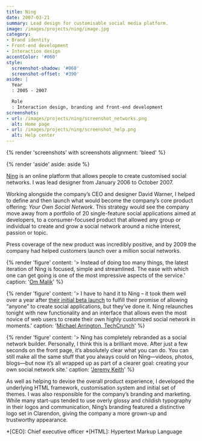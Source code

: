```yaml
---
title: Ning
date: 2007-03-21
summary: Lead design for customisable social media platform.
image: /images/projects/ning/image.jpg
category:
- Brand identity
- Front-end development
- Interaction design
accentColor: '#060'
style:
  screenshot-shadow: '#060'
  screenshot-offset: '#390'
aside: |
  Year
  : 2005 - 2007

  Role
  : Interaction design, branding and front-end development
screenshots:
- url: /images/projects/ning/screenshot_networks.png
  alt: Home page
- url: /images/projects/ning/screenshot_help.png
  alt: Help center
---
```

{% render 'screenshots' with screenshots
  alignment: 'bleed'
%}

{% render 'aside'
  aside: aside
%}

[Ning][1] is an online platform that allows people to create customised social networks. I was lead designer from January 2006 to October 2007.

Working alongside the company’s CEO and designer David Warner, I helped to define and then launch what would become the company’s core product offering: <cite>Your Own Social Network</cite>. This strategy would see the company move away from a portfolio of 20 single-feature social applications aimed at developers, to a consumer-focused product that allowed any group or individual to create and grow a social network around a niche interest, passion or topic.

Press coverage of the new product was incredibly positive, and by 2009 the company had helped customers launch over a million social networks.

{% render 'figure'
  content: '> Instead of doing too many things, the latest iteration of Ning is focused, simple and streamlined. The ease with which one can get going is one of the most impressive aspects of the service.'
  caption: '[Om Malik](https://gigaom.com/2007/02/26/new-ning/)'
%}

{% render 'figure'
  content: '> I have to hand it to Ning – it took them well over a year after [their initial beta launch](https://techcrunch.com/2005/10/04/ning-launches/) to fulfill their promise of allowing “anyone” to create social applications, but they’ve done it. Ning relaunches tonight with new functionality and an interface that allows even the most novice of web users to create their own highly customized social network in moments.'
  caption: '[Michael Arrington, TechCrunch](https://techcrunch.com/2007/02/26/ning-in-full/)'
%}

{% render 'figure'
  content: '> Ning has completely rebranded as a social network builder. Personally, I think this is a brilliant move. After just a few seconds on the front page, it’s absolutely clear what you can do. You can still make all the same stuff that you always could on Ning—videos, photos, blogs—but now it’s all wrapped up as part of a clearer goal: creating your own social network site.'
  caption: '[Jeremy Keith](https://adactio.com/journal/1265/)'
%}

As well as helping to devise the overall product experience, I developed the underlying HTML framework, customisation system and initial set of themes. I was also responsible for the company’s branding and marketing. While many start-ups tended to use overly glossy and childish typography in their logos and communication, Ning’s branding featured a distinctive logo set in Clarendon, giving the company a more grown-up and trustworthy appearance.

[1]: https://ning.com

*[CEO]: Chief executive officer
*[HTML]: Hypertext Markup Language
